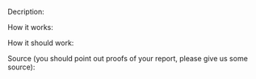 Decription: 


How it works: 


How it should work: 


Source (you should point out proofs of your report, please give us some source): 